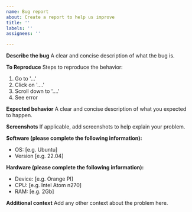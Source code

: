 ```yaml
---
name: Bug report
about: Create a report to help us improve
title: ''
labels: ''
assignees: ''

---
```


**Describe the bug**
A clear and concise description of what the bug is.

**To Reproduce**
Steps to reproduce the behavior:
1. Go to '...'
2. Click on '....'
3. Scroll down to '....'
4. See error

**Expected behavior**
A clear and concise description of what you expected to happen.

**Screenshots**
If applicable, add screenshots to help explain your problem.

**Software (please complete the following information):**
 - OS: [e.g. Ubuntu]
 - Version [e.g. 22.04]

**Hardware (please complete the following information):**
 - Device: [e.g. Orange PI]
 - CPU: [e.g. Intel Atom n270]
 - RAM: [e.g. 2Gb]

**Additional context**
Add any other context about the problem here.
